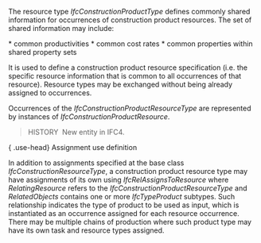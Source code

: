 The resource type _IfcConstructionProductType_ defines commonly shared information for occurrences of construction product resources. The set of shared information may include:

\* common productivities
\* common cost rates
\* common properties within shared property sets

It is used to define a construction product resource specification (i.e. the specific resource information that is common to all occurrences of that resource). Resource types may be exchanged without being already assigned to occurrences.

Occurrences of the _IfcConstructionProductResourceType_ are represented by instances of _IfcConstructionProductResource_.

> HISTORY&nbsp; New entity in IFC4.

{ .use-head}
Assignment use definition

In addition to assignments specified at the base class _IfcConstructionResourceType_, a construction product resource type may have assignments of its own using _IfcRelAssignsToResource_ where _RelatingResource_ refers to the _IfcConstructionProductResourceType_ and _RelatedObjects_ contains one or more _IfcTypeProduct_ subtypes. Such relationship indicates the type of product to be used as input, which is instantiated as an occurrence assigned for each resource occurrence. There may be multiple chains of production where such product type may have its own task and resource types assigned.
